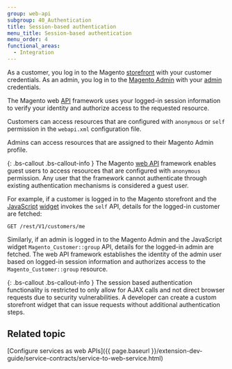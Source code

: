 ```yaml
---
group: web-api
subgroup: 40_Authentication
title: Session-based authentication
menu_title: Session-based authentication
menu_order: 4
functional_areas:
  - Integration
---
```


As a customer, you log in to the Magento [storefront](https://glossary.magento.com/storefront) with your customer credentials. As an admin, you log in to the [Magento Admin](https://glossary.magento.com/magento-admin) with your [admin](https://glossary.magento.com/admin) credentials.

The Magento web [API](https://glossary.magento.com/api) framework uses your logged-in session information to verify your identity and authorize access to the requested resource.

Customers can access resources that are configured with `anonymous` or `self`  permission in the `webapi.xml` configuration file.

Admins can access resources that are assigned to their Magento Admin profile.

{: .bs-callout .bs-callout-info }
The Magento [web API](https://glossary.magento.com/web-api) framework enables guest users to access resources that are configured with `anonymous` permission. Any user that the framework cannot authenticate through existing authentication mechanisms is considered a guest user.

For example, if a customer is logged in to the Magento storefront and the [JavaScript](https://glossary.magento.com/javascript) [widget](https://glossary.magento.com/widget) invokes the `self` API, details for the logged-in customer are fetched:

`GET /rest/V1/customers/me`

Similarly, if an admin is logged in to the Magento Admin
and the JavaScript widget `Magento_Customer::group` API, details for the logged-in admin are fetched.
The web API framework establishes the identity of the admin user based on logged-in session information and authorizes access to the `Magento_Customer::group` resource.

{: .bs-callout .bs-callout-info }
The session based authentication functionality is restricted to only allow for AJAX calls and not direct browser requests due to security vulnerabilities. A developer can create a custom storefront widget that can issue requests without additional authentication steps.

## Related topic

[Configure services as web APIs]({{ page.baseurl }}/extension-dev-guide/service-contracts/service-to-web-service.html)
